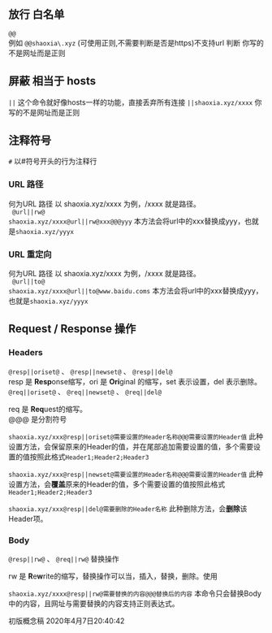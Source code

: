 ## 放行 白名单
`@@`    
例如 `@@shaoxia\.xyz` (可使用正则,不需要判断是否是https)不支持url 判断 你写的不是网址而是正则

## 屏蔽 相当于 hosts

`||` 这个命令就好像hosts一样的功能，直接丢弃所有连接
`||shaoxia.xyz/xxxx`    你写的不是网址而是正则 

## 注释符号
`#` 以#符号开头的行为注释行

### URL 路径  
 何为URL 路径 以 shaoxia.xyz/xxxx 为例，/xxxx 就是路径。    
` @url||rw@`    
`shaoxia.xyz/xxxx@url||rw@xxx@@@yyy`  本方法会将url中的xxx替换成yyy，也就是`shaoxia.xyz/yyyx`

### URL 重定向  
 何为URL 路径 以 shaoxia.xyz/xxxx 为例，/xxxx 就是路径。    
` @url||to@`    
`shaoxia.xyz/xxxx@url||to@www.baidu.coms`  本方法会将url中的xxx替换成yyy，也就是`shaoxia.xyz/yyyx`


## Request / Response 操作
### Headers
`@resp||oriset@` 、 `@resp||newset@` 、 `@resp||del@`    
resp 是 **Resp**onse缩写，ori 是 **Ori**ginal 的缩写，set 表示设置，del 表示删除。    
`@req||oriset@` 、 `@req||newset@` 、 `@req||del@`    

req 是 **Req**uest的缩写。    
@@@ 是分割符号

`shaoxia.xyz/xxx@resp||oriset@需要设置的Header名称@@@需要设置的Header值` 此种设置方法，会保留原来的Header的值，并在尾部追加需要设置的值，多个需要设置的值按照此格式`Header1;Header2;Header3`    


`shaoxia.xyz/xxx@resp||newset@需要设置的Header名称@@@需要设置的Header值` 此种设置方法，会**覆盖**原来的Header的值，多个需要设置的值按照此格式`Header1;Header2;Header3`    


`shaoxia.xyz/xxx@resp||del@需要删除的Header名称` 此种删除方法，会**删除**该Header项。       

### Body
`@resp||rw@`  、  `@req||rw@`     替换操作

rw 是 **R**e**w**rite的缩写，替换操作可以当，插入，替换，删除。使用    

`shaoxia.xyz/xxxx@resp||rw@需要替换的内容@@@替换后的内容` 本命令只会替换Body中的内容，且网址与需要替换的内容支持正则表达式。    





初版概念稿 2020年4月7日20:40:42